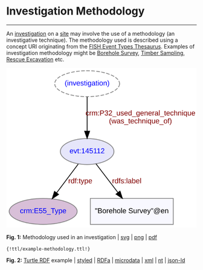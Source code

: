 # Investigation Methodology
***

An [investigation](ld4he-investigation.md) on a [site](ld4he-site.md) may involve the use of a methodology (an investigative technique). The methodology used is described using a concept URI originating from the [FISH Event Types Thesaurus](http://purl.org/heritagedata/schemes/agl_et). Examples of investigation methodology might be [Borehole Survey](http://purl.org/heritagedata/schemes/agl_et/concepts/145112), [Timber Sampling](http://purl.org/heritagedata/schemes/agl_et/concepts/145173), [Rescue Excavation](http://purl.org/heritagedata/schemes/agl_et/concepts/145157) etc.
 
![methodology](img/ld4he-methodology.svg "Methodology")

**Fig. 1:** Methodology used in an investigation | [svg](img/ld4he-methodology.svg) | [png](img/ld4he-methodology.png) | [pdf](img/ld4he-methodology.pdf)

```turtle
{!ttl/example-methodology.ttl!}
```
**Fig. 2:** [Turtle RDF](https://www.w3.org/TR/turtle/) example
| [styled](https://cdn.rawgit.com/niklasl/ldtr/v0.2.2/demo/?url=https://cbinding.github.io/LD4HE/ttl/example-methodology.ttl)
| [RDFa](http://rdf-translator.appspot.com/convert/n3/rdfa/html/https://cbinding.github.io/LD4HE/ttl/example-methodology.ttl)
| [microdata](http://rdf-translator.appspot.com/convert/n3/microdata/html/https://cbinding.github.io/LD4HE/ttl/example-methodology.ttl)
| [xml](http://rdf-translator.appspot.com/convert/n3/xml/html/https://cbinding.github.io/LD4HE/ttl/example-methodology.ttl) 
| [nt](http://rdf-translator.appspot.com/convert/n3/nt/html/https://cbinding.github.io/LD4HE/ttl/example-methodology.ttl)
| [json-ld](http://rdf-translator.appspot.com/convert/n3/json-ld/html/https://cbinding.github.io/LD4HE/ttl/example-methodology.ttl)
